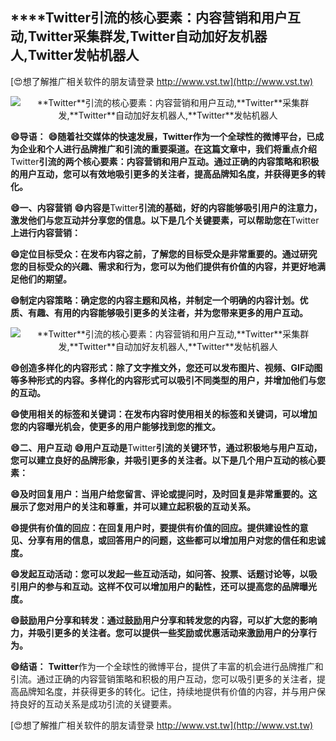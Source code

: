 ## ****Twitter**引流的核心要素：内容营销和用户互动,**Twitter**采集群发,**Twitter**自动加好友机器人,**Twitter**发帖机器人**

[😍想了解推广相关软件的朋友请登录 http://www.vst.tw](http://www.vst.tw)

 <center><img src="https://vst.tw/MP4/tuiguang/png/6.png" alt="**Twitter**引流的核心要素：内容营销和用户互动,**Twitter**采集群发,**Twitter**自动加好友机器人,**Twitter**发帖机器人"></center>

**😄导语：**
**😄随着社交媒体的快速发展，**Twitter**作为一个全球性的微博平台，已成为企业和个人进行品牌推广和引流的重要渠道。在这篇文章中，我们将重点介绍**Twitter**引流的两个核心要素：内容营销和用户互动。通过正确的内容策略和积极的用户互动，您可以有效地吸引更多的关注者，提高品牌知名度，并获得更多的转化。**

**😄一、内容营销**
**😄内容是**Twitter**引流的基础，好的内容能够吸引用户的注意力，激发他们与您互动并分享您的信息。以下是几个关键要素，可以帮助您在**Twitter**上进行内容营销：**

**😄定位目标受众：在发布内容之前，了解您的目标受众是非常重要的。通过研究您的目标受众的兴趣、需求和行为，您可以为他们提供有价值的内容，并更好地满足他们的期望。**

**😄制定内容策略：确定您的内容主题和风格，并制定一个明确的内容计划。优质、有趣、有用的内容能够吸引更多的关注者，并为您带来更多的用户互动。**

 <center><img src="https://vst.tw/MP4/tuiguang/png/6.png" alt="**Twitter**引流的核心要素：内容营销和用户互动,**Twitter**采集群发,**Twitter**自动加好友机器人,**Twitter**发帖机器人"></center>

**😄创造多样化的内容形式：除了文字推文外，您还可以发布图片、视频、GIF动图等多种形式的内容。多样化的内容形式可以吸引不同类型的用户，并增加他们与您的互动。**

**😄使用相关的标签和关键词：在发布内容时使用相关的标签和关键词，可以增加您的内容曝光机会，使更多的用户能够找到您的推文。**

**😄二、用户互动**
**😄用户互动是**Twitter**引流的关键环节，通过积极地与用户互动，您可以建立良好的品牌形象，并吸引更多的关注者。以下是几个用户互动的核心要素：**

**😄及时回复用户：当用户给您留言、评论或提问时，及时回复是非常重要的。这展示了您对用户的关注和尊重，并可以建立起积极的互动关系。**

**😄提供有价值的回应：在回复用户时，要提供有价值的回应。提供建设性的意见、分享有用的信息，或回答用户的问题，这些都可以增加用户对您的信任和忠诚度。**

**😄发起互动活动：您可以发起一些互动活动，如问答、投票、话题讨论等，以吸引用户的参与和互动。这样不仅可以增加用户的黏性，还可以提高您的品牌曝光度。**

**😄鼓励用户分享和转发：通过鼓励用户分享和转发您的内容，可以扩大您的影响力，并吸引更多的关注者。您可以提供一些奖励或优惠活动来激励用户的分享行为。**

**😄结语：**
**Twitter**作为一个全球性的微博平台，提供了丰富的机会进行品牌推广和引流。通过正确的内容营销策略和积极的用户互动，您可以吸引更多的关注者，提高品牌知名度，并获得更多的转化。记住，持续地提供有价值的内容，并与用户保持良好的互动关系是成功引流的关键要素。

[😍想了解推广相关软件的朋友请登录 http://www.vst.tw](http://www.vst.tw)



